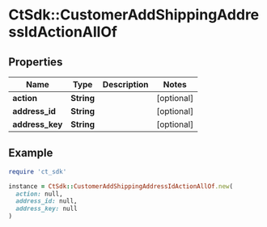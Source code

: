 # CtSdk::CustomerAddShippingAddressIdActionAllOf

## Properties

| Name | Type | Description | Notes |
| ---- | ---- | ----------- | ----- |
| **action** | **String** |  | [optional] |
| **address_id** | **String** |  | [optional] |
| **address_key** | **String** |  | [optional] |

## Example

```ruby
require 'ct_sdk'

instance = CtSdk::CustomerAddShippingAddressIdActionAllOf.new(
  action: null,
  address_id: null,
  address_key: null
)
```

